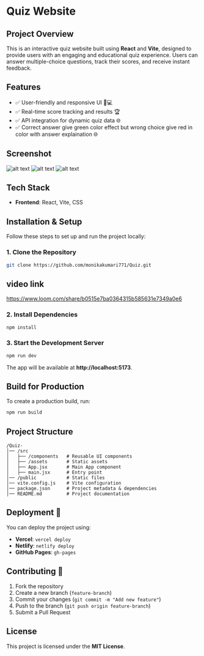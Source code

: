 # Quiz Website

## Project Overview

This is an interactive quiz website built using **React** and **Vite**, designed to provide users with an engaging and educational quiz experience. Users can answer multiple-choice questions, track their scores, and receive instant feedback.

## Features

- ✅ User-friendly and responsive UI 📱💻
- ✅ Real-time score tracking and results 🏆
- ✅ API integration for dynamic quiz data 🌐
- ✅ Correct answer give green color effect but wrong choice give red in color with answer explaination 🌐

## Screenshot

![alt text](assets/img/image-1.png)
![alt text](assets/img/image-2.png)
![alt text](assets/img/image.png)

## Tech Stack

- **Frontend**: React, Vite, CSS

## Installation & Setup

Follow these steps to set up and run the project locally:

### 1. Clone the Repository

```sh
git clone https://github.com/monikakumari771/Quiz.git
```

## video link

https://www.loom.com/share/b0515e7ba0364315b585631e7349a0e6

### 2. Install Dependencies

```sh
npm install
```

### 3. Start the Development Server

```sh
npm run dev
```

The app will be available at **http://localhost:5173**.

## Build for Production

To create a production build, run:

```sh
npm run build
```

## Project Structure

```
/Quiz-
│── /src
│   ├── /components   # Reusable UI components
│   ├── /assets       # Static assets
│   ├── App.jsx       # Main App component
│   ├── main.jsx      # Entry point
│── /public           # Static files
│── vite.config.js    # Vite configuration
│── package.json      # Project metadata & dependencies
│── README.md         # Project documentation
```

## Deployment 🚀

You can deploy the project using:

- **Vercel**: `vercel deploy`
- **Netlify**: `netlify deploy`
- **GitHub Pages**: `gh-pages`

## Contributing 🤝

1. Fork the repository
2. Create a new branch (`feature-branch`)
3. Commit your changes (`git commit -m "Add new feature"`)
4. Push to the branch (`git push origin feature-branch`)
5. Submit a Pull Request

## License

This project is licensed under the **MIT License**.
